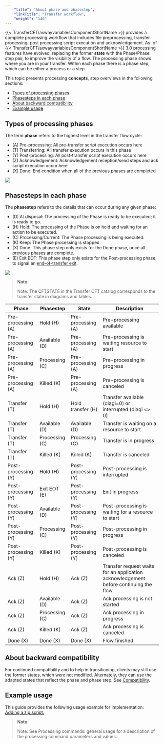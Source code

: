 ```yaml
---
    "title": "About phase and phasestep",
    "linkTitle": "Transfer workflow",
    "weight": "140"
---
```

{{< TransferCFT/axwayvariablesComponentShortName  >}} provides a complete processing workflow that includes file preprocessing, transfer processing, post processing script execution and acknowledgement. As  of {{< TransferCFT/axwayvariablesComponentShortName  >}} 3.0 processing features have evolved, replacing the former ****state**** with the Phase/Phase step pair, to improve the visibility of a flow. The processing phase shows where you are in your transfer. Within each phase there is a phase step, which can be either a process or a step.

This topic presents processing ****concepts****, step overviews in the following sections:

- [Types of processing phases](#Types)
- [Phasesteps in each phase](#Types2)
- [About backward compatibility](#About)
- [Example usage](#Example)

<span id="Types"></span>

Types of processing phases
--------------------------

The term ****phase**** refers to the highest level in the transfer flow cycle:

- (A) Pre-processing: All pre-transfer script execution occurs here
- (T) Transferring: All transfer execution occurs in this phase
- (Y) Post-processing: All post-transfer script execution occurs here
- (Z) Acknowledgement: Acknowledgement reception/send steps and ack script execution occur here
- (X) Done: End condition when all of the previous phases are completed

![](/Images/TransferCFT/phase_simple.png)

<span id="Types2"></span>

Phasesteps in each phase
------------------------

The ****phasestep**** refers to the details that can occur during any given phase:

- (D) At disposal: The processing of the Phase is ready to be executed; it is ready to go.
- (H) Hold: The processing of the Phase is on hold and waiting for an action to be executed.
- (C) Processing/Current: The Phase processing is being executed.
- (K) Keep: The Phase processing is stopped.
- (X) Done: This phase step only exists for the Done phase, once all previous phases are complete.
- (E) Exit EOT: This phase step only exists for the Post-processing phase, to signal an [end-of-transfer exit](../../app_integration_intro/managing_exits/about_the_end_of_transfer_type_exit).

![](/Images/TransferCFT/temp_phase_steps.png)

> **Note**
>
> Note: The CFTSTATE in the Transfer CFT catalog corresponds to the transfer state in diagrams and tables.


| Phase  | Phasestep  | <span id="State"></span>State  | Description  |
| --- | --- | --- | --- |
| Pre-processing (A)  | Hold (H)  | Pre-processing (A)  | Pre-processing available  |
| Pre-processing (A)  | Available (D)  | Pre-processing (A)  | Pre-processing is waiting resource to start  |
| Pre-processing (A)  | Processing (C)  | Pre-processing (A)  | Pre-processing in progress  |
| Pre-processing (A)  | Killed (K)  | Pre-processing (A)  | Pre-processing is canceled  |
| Transfer (T)  | Hold (H)  | Hold transfer (H)  | Transfer available (diagi=0) or interrupted (diagi &lt;&gt; 0)  |
| Transfer (T)  | Available (D)  | Available (D)  | Transfer is waiting on a resource to start  |
| Transfer (T)  | Processing (C)  | Processing (C)  | Transfer is in progress  |
| Transfer (T)  | Killed (K)  | Killed (K)  | Transfer is canceled  |
| Post-processing (Y)  | Hold (H)  | Post-processing (Y)  | Post-processing is interrupted  |
| Post-processing (Y)  | Exit EOT (E)  | Post-processing (Y)  | Exit in progress  |
| Post-processing (Y)  | Available (D)  | Post-processing (Y)  | Post-processing is waiting for a resource to start  |
| Post-processing (Y)  | Processing (C)  | Post-processing (Y)  | Post-processing in progress  |
| Post-processing (Y)  | Killed (K)  | Post-processing (Y)  | Post-processing is canceled  |
| Ack (Z)  | Hold (H)  | Ack (Z)  | Transfer request waits for an application acknowledgement before continuing the flow  |
| Ack (Z)  | Available (D)  | Ack (Z)  | Ack processing is not started  |
| Ack (Z)  | Processing (C)  | Ack (Z)  | Ack processing in progress  |
| Ack (Z)  | Killed (K)  | Ack (Z)  | Ack processing is canceled  |
| Done (X)  | Done (X)  | Done (X)  | Flow finished  |


<span id="About"></span>

About backward compatibility
----------------------------

For continued compatibility and to help in transitioning, clients may still use the former states, which were not modified. Alternately, they can use the adapted states that reflect the phase and phase step. See [Compatibility](processing_compatability).

<span id="Example"></span>

Example usage
-------------

This guide provides the following usage example for implementation: [Adding a zip script.](../about_transfer_processing/preprocess_use_case2)

> **Note**
>
> Note: See Processing commands: general usage for a description of the processing command parameters and values.
